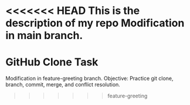 <<<<<<< HEAD
This is the description of my repo
Modification in main branch.
=======
# GitHub Clone Task
Modification in feature-greeting branch.
Objective: Practice git clone, branch, commit, merge, and conflict resolution.
>>>>>>> feature-greeting
